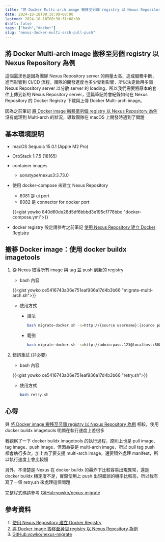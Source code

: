 ```yaml
---
title: "將 Docker Multi-arch image 搬移至另個 registry 以 Nexus Repository 為例"
date: 2024-10-18T00:30:00+08:00
lastmod: 2024-10-18T00:30:31+08:00
draft: false
tags: ["bash","docker"]
slug: "nexus-docker-multi-arch-pull-push"
---
```


## 將 Docker Multi-arch image 搬移至另個 registry 以 Nexus Repository 為例

這個需求也是因為團隊 Nexus Repository server 的用量太高，造成服務中斷，進而影響到 CI/CD 流程，團隊的開發進度也多少受到影響，所以決定啟用多個 Nexus Repository server 以分散 server 的 loading，所以我們需要將原本的套件上傳到新的 Nexus Repository server，這篇筆記將會紀錄如何在 Nexus Repository 的 Docker Registry 下載與上傳 Docker Multi-arch image。

因為之前筆記 [將 Docker image 搬移至另個 registry 以 Nexus Repository 為例](/nexus-docker-pull-push) 沒有處理到 Multi-arch 的狀況，導致團隊在 macOS 上開發時遇到了問題

## 基本環境說明

- macOS Sequoia 15.0.1 (Apple M2 Pro)
- OrbStack 1.7.5 (18165)
- container images

     - sonatype/nexus3:3.73.0

- 使用 docker-compose 來建立 Nexus Repository

    - 8081 是 ui port
    - 8082 是 connector for docker port

    {{<gist yowko 840d60de28d5df6bbbd3e195cf778bbc "docker-compose.yml">}}

- docker registry 設定請參考之前筆記 [使用 Nexus Repository 建立 Docker Registry](/nexus-docker-registry)

## 搬移 Docker image：使用 docker buildx imagetools

1. 從 Nexus 取得所有 image 與 tag 並 push 到新的 registry
    - bash 內容

    {{<gist yowko ce5416743a06e751eaf936a17d4b3b66 "migrate-multi-arch.sh">}}

    - 使用方式

        - 語法

             ```bash
            bash migrate-docker.sh -s=http://{source username}:{source password}@{source domain}:{source port}/ -d=http://{target username}:{target password}@{target domain}:{target port}/
            ```

        - 範例

            ```bash
            bash migrate-docker.sh -s=http://admin:pass.123@localhost:8082/ -d=http://admin:pass.123@localhost:8085/
            ```

2. 錯誤重試 (非必要)

     - bash 內容

    {{<gist yowko ce5416743a06e751eaf936a17d4b3b66 "retry.sh">}}

    - 使用方式

        ```bash
        bash retry.sh
        ```

## 心得

與 [將 Docker image 搬移至另個 registry 以 Nexus Repository 為例](/nexus-docker-pull-push) 相較，使用 docker buildx imagetools 明顯在執行速度上差很多

我觀察了一下 docker buildx imagetools 的執行過程，原則上也是 pull image、tag image、push image，但因為要是  multi-arch image，所以 pull tag push 都會執行多次，加上為了要支援 multi-arch image，還要額外處理 manifest，所以執行速度上會比較慢

另外，不清楚是 Nexus 在 docker buildx 的轟炸下比較容易出現異常，還是 docker buildx 穩定度不足，實際使用上 push 出現錯誤的機率比較高，所以我有寫了一個 retry.sh 來處理這個問題

完整程式碼請參考 [GitHub:yowko/nexus-migrate](https://github.com/yowko/nexus-migrate)

## 參考資料

1. [使用 Nexus Repository 建立 Docker Registry](/nexus-docker-registry)
2. [將 Docker image 搬移至另個 registry 以 Nexus Repository 為例](/nexus-docker-pull-push)
3. [GitHub:yowko/nexus-migrate](https://github.com/yowko/nexus-migrate)
